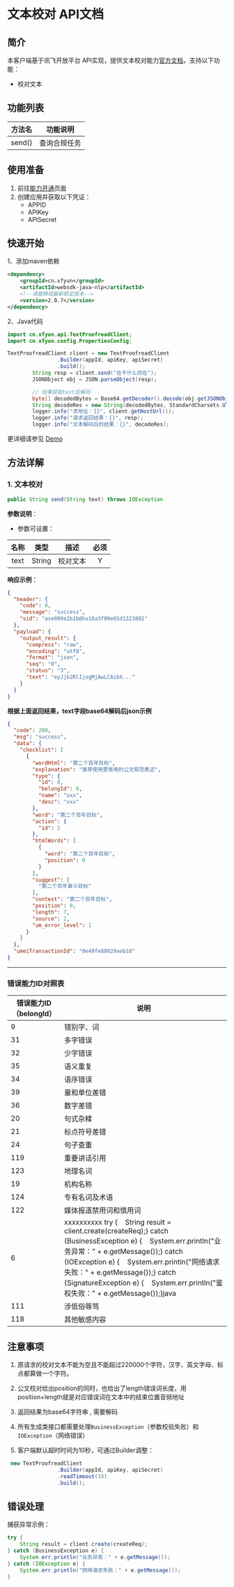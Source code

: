 # 文本校对 API文档

## 简介

本客户端基于讯飞开放平台 API实现，提供文本校对能力[官方文档](https://www.xfyun.cn/doc/nlp/textCorrectionOfficial/API.html)，支持以下功能：

- 校对文本

## 功能列表

| 方法名 | 功能说明     |
| ------ | ------------ |
| send() | 查询合规任务 |

## 使用准备

1. 前往[能力开通](https://www.xfyun.cn/services/textCorrectionOfficial)页面
2. 创建应用并获取以下凭证：
   - APPID 
   - APIKey
   - APISecret

## 快速开始

1、添加maven依赖

```xml
<dependency>
    <groupId>cn.xfyun</groupId>
    <artifactId>websdk-java-nlp</artifactId>
    <!--请替换成最新稳定版本-->
    <version>2.0.7</version>
</dependency>
```

2、Java代码

```java
import cn.xfyun.api.TextProofreadClient;
import cn.xfyun.config.PropertiesConfig;

TextProofreadClient client = new TextProofreadClient
                .Builder(appId, apiKey, apiSecret)
                .build();
        String resp = client.send("在干什么你在");
        JSONObject obj = JSON.parseObject(resp);

        // 结果获取text后解码
        byte[] decodedBytes = Base64.getDecoder().decode(obj.getJSONObject("payload").getJSONObject("output_result").getString("text"));
        String decodeRes = new String(decodedBytes, StandardCharsets.UTF_8);
        logger.info("求地址：{}", client.getHostUrl());
        logger.info("请求返回结果：{}", resp);
        logger.info("文本解码后的结果：{}", decodeRes);
```

更详细请参见 [Demo](https://github.com/iFLYTEK-OP/websdk-java-demo/blob/main/src/main/java/cn/xfyun/demo/nlp/TextProofreadClientApp.java)

## 方法详解

### 1. 文本校对
```java
public String send(String text) throws IOException
```
**参数说明**：

- 参数可设置：

| 名称 |  类型  |   描述   | 必须 |
| :--: | :----: | :------: | :--: |
| text | String | 校对文本 |  Y   |

**响应示例**：

```json
{
  "header": {
    "code": 0,
    "message": "success",
    "sid": "ase000e2b1b@hu18a3f00e65d1323882"
  },
  "payload": {
    "output_result": {
      "compress": "raw",
      "encoding": "utf8",
      "format": "json",
      "seq": "0",
      "status": "3",
      "text": "eyJjb2RlIjogMjAwLCAibX..."
    }
  }
}
```

**根据上面返回结果，text字段base64解码后json示例**

```json
{
  "code": 200,
  "msg": "success",
  "data": {
    "checklist": [
      {
        "wordHtml": "第二个百年目标",
        "explanation": "推荐使用更常用的公文规范表述",
        "type": {
          "id": 8,
          "belongId": 8,
          "name": "xxx",
          "desc": "xxx"
        },
        "word": "第二个百年目标",
        "action": {
          "id": 2
        },
        "htmlWords": [
          {
            "word": "第二个百年目标",
            "position": 0
          }
        ],
        "suggest": [
          "第二个百年奋斗目标"
        ],
        "context": "第二个百年目标",
        "position": 0,
        "length": 7,
        "source": 2,
        "um_error_level": 1
      }
    ]
  },
  "umeiTransactionId": "0e49fe88029aeb10"
}
```

---

### 错误能力ID对照表

| 错误能力ID（belongId） | 说明                                                         |
| ---------------------- | ------------------------------------------------------------ |
| 9                      | 错别字、词                                                   |
| 31                     | 多字错误                                                     |
| 32                     | 少字错误                                                     |
| 35                     | 语义重复                                                     |
| 34                     | 语序错误                                                     |
| 39                     | 量和单位差错                                                 |
| 36                     | 数字差错                                                     |
| 20                     | 句式杂糅                                                     |
| 21                     | 标点符号差错                                                 |
| 24                     | 句子查重                                                     |
| 119                    | 重要讲话引用                                                 |
| 123                    | 地理名词                                                     |
| 19                     | 机构名称                                                     |
| 124                    | 专有名词及术语                                               |
| 122                    | 媒体报道禁用词和慎用词                                       |
| 6                      | xxxxxxxxxx try {    String result = client.create(createReq);} catch (BusinessException e) {    System.err.println("业务异常：" + e.getMessage());} catch (IOException e) {    System.err.println("网络请求失败：" + e.getMessage());} catch (SignatureException e) {    System.err.println("鉴权失败：" + e.getMessage());}java |
| 111                    | 涉低俗辱骂                                                   |
| 118                    | 其他敏感内容                                                 |



## 注意事项

1. 原请求的校对文本不能为空且不能超过220000个字符，汉字、英文字母、标点都算做一个字符。

2. 公文校对给出position的同时，也给出了length错误词长度，用position+length就是对应错误词在文本中的结束位置音频地址

4. 返回结果为base64字符串 , 需要解码

5. 所有生成类接口都需要处理`BusinessException`（参数校验失败）和`IOException`（网络错误）

6. 客户端默认超时时间为10秒，可通过Builder调整：

```java
 new TextProofreadClient
                .Builder(appId, apiKey, apiSecret)
                .readTimeout(10)
                .build();
```

## 错误处理
捕获异常示例：
```java
try {
    String result = client.create(createReq);
} catch (BusinessException e) {
    System.err.println("业务异常：" + e.getMessage());
} catch (IOException e) {
    System.err.println("网络请求失败：" + e.getMessage());
}
```
